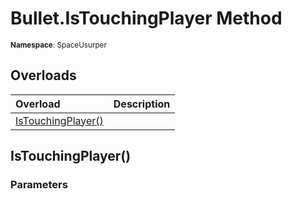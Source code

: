 # Bullet.IsTouchingPlayer Method

<small>**Namespace**: SpaceUsurper</small>

## Overloads

<div markdown="1" class="member-table">

| Overload | Description |
| :------- | ----------- |
| [IsTouchingPlayer()](#) |  | 

</div>

## IsTouchingPlayer()
### Parameters
